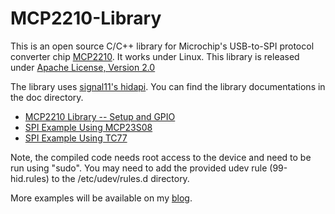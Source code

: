 MCP2210-Library
===============

This is an open source C/C++ library for Microchip's USB-to-SPI protocol converter chip <a href="http://ww1.microchip.com/downloads/en/DeviceDoc/22288A.pdf">MCP2210</a>. It works under Linux. This library is released under <a href="http://www.apache.org/licenses/LICENSE-2.0">Apache License, Version 2.0</a>

The library uses <a href="https://github.com/signal11/hidapi">signal11's hidapi</a>. You can find the library documentations in the doc directory.

<ul>
<li>
<a href="http://www.kerrywong.com/2012/09/27/mcp2210-library/">MCP2210 Library -- Setup and GPIO</a>
</li>
<li>
<a href="http://www.kerrywong.com/2012/10/01/mcp2210-library-spi-example-using-mcp23s08/">SPI Example Using MCP23S08</a>
</li>
<li>
<a href="http://www.kerrywong.com/2012/10/10/mcp2210-library-spi-example-using-tc77/">SPI Example Using TC77</a>
</li>
</ul>

Note, the compiled code needs root access to the device and need to be run using "sudo". You may need to add the provided udev rule (99-hid.rules) to the /etc/udev/rules.d directory. 

More examples will be available on my <a href="http://www.kerrywong.com">blog</a>.
